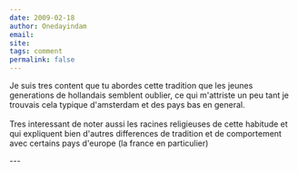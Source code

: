 ```yaml
---
date: 2009-02-18
author: Onedayindam
email: 
site: 
tags: comment
permalink: false
---
```


<p>Je suis tres content que tu abordes cette tradition que les jeunes generations de hollandais semblent oublier, ce qui m'attriste un peu tant je trouvais cela typique d'amsterdam et des pays bas en general.<br />
<br />
Tres interessant de noter aussi les racines religieuses de cette habitude et qui expliquent bien d'autres differences de tradition et de comportement avec certains pays d'europe (la france en particulier)</p>
---